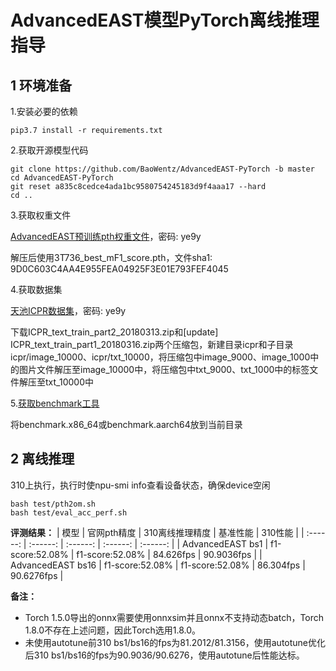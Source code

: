 # AdvancedEAST模型PyTorch离线推理指导

## 1 环境准备

1.安装必要的依赖
```
pip3.7 install -r requirements.txt
```

2.获取开源模型代码
```
git clone https://github.com/BaoWentz/AdvancedEAST-PyTorch -b master
cd AdvancedEAST-PyTorch
git reset a835c8cedce4ada1bc9580754245183d9f4aaa17 --hard
cd ..  
```

3.获取权重文件

[AdvancedEAST预训练pth权重文件](https://pan.baidu.com/s/1NSyc-cHKV3IwDo6qojIrKA)，密码: ye9y

解压后使用3T736_best_mF1_score.pth，文件sha1: 9D0C603C4AA4E955FEA04925F3E01E793FEF4045

4.获取数据集

[天池ICPR数据集](https://pan.baidu.com/s/1NSyc-cHKV3IwDo6qojIrKA)，密码: ye9y

下载ICPR_text_train_part2_20180313.zip和[update] ICPR_text_train_part1_20180316.zip两个压缩包，新建目录icpr和子目录icpr/image_10000、icpr/txt_10000，将压缩包中image_9000、image_1000中的图片文件解压至image_10000中，将压缩包中txt_9000、txt_1000中的标签文件解压至txt_10000中

5.[获取benchmark工具](https://support.huawei.com/enterprise/zh/ascend-computing/cann-pid-251168373/software/)

将benchmark.x86_64或benchmark.aarch64放到当前目录

## 2 离线推理 

310上执行，执行时使npu-smi info查看设备状态，确保device空闲
```
bash test/pth2om.sh
bash test/eval_acc_perf.sh
```
**评测结果：**
| 模型      | 官网pth精度  | 310离线推理精度  | 基准性能    | 310性能    |
| :------: | :------: | :------: | :------:  | :------:  |
| AdvancedEAST bs1  | f1-score:52.08% | f1-score:52.08% | 84.626fps | 90.9036fps |
| AdvancedEAST bs16 | f1-score:52.08% | f1-score:52.08% | 86.304fps | 90.6276fps |

**备注：**
- Torch 1.5.0导出的onnx需要使用onnxsim并且onnx不支持动态batch，Torch 1.8.0不存在上述问题，因此Torch选用1.8.0。
- 未使用autotune前310 bs1/bs16的fps为81.2012/81.3156，使用autotune优化后310 bs1/bs16的fps为90.9036/90.6276，使用autotune后性能达标。